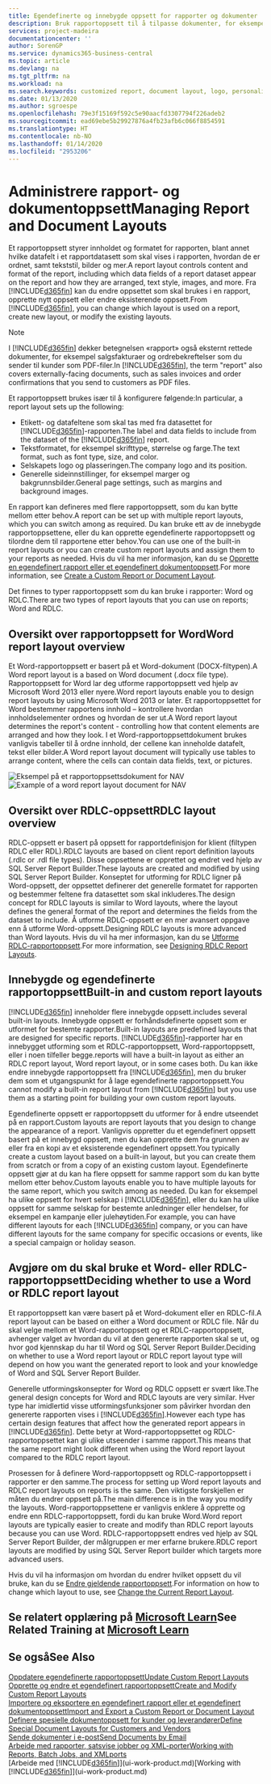 ```yaml
---
title: Egendefinerte og innebygde oppsett for rapporter og dokumenter | Microsoft-dokumentasjon
description: Bruk rapportoppsett til å tilpasse dokumenter, for eksempel tilpasse skriften, logoen eller sideinnstillingene for PDF-filer du sender til kunder.
services: project-madeira
documentationcenter: ''
author: SorenGP
ms.service: dynamics365-business-central
ms.topic: article
ms.devlang: na
ms.tgt_pltfrm: na
ms.workload: na
ms.search.keywords: customized report, document layout, logo, personalize
ms.date: 01/13/2020
ms.author: sgroespe
ms.openlocfilehash: 79e3f15169f592c5e90aacfd3307794f226adeb2
ms.sourcegitcommit: ead69ebe5b29927876a4fb23afb6c066f8854591
ms.translationtype: HT
ms.contentlocale: nb-NO
ms.lasthandoff: 01/14/2020
ms.locfileid: "2953206"
---
```

# <a name="managing-report-and-document-layouts"></a><span data-ttu-id="39736-103">Administrere rapport- og dokumentoppsett</span><span class="sxs-lookup"><span data-stu-id="39736-103">Managing Report and Document Layouts</span></span>
<span data-ttu-id="39736-104">Et rapportoppsett styrer innholdet og formatet for rapporten, blant annet hvilke datafelt i et rapportdatasett som skal vises i rapporten, hvordan de er ordnet, samt tekststil, bilder og mer.</span><span class="sxs-lookup"><span data-stu-id="39736-104">A report layout controls content and format of the report, including which data fields of a report dataset appear on the report and how they are arranged, text style, images, and more.</span></span> <span data-ttu-id="39736-105">Fra [!INCLUDE[d365fin](includes/d365fin_md.md)] kan du endre oppsettet som skal brukes i en rapport, opprette nytt oppsett eller endre eksisterende oppsett.</span><span class="sxs-lookup"><span data-stu-id="39736-105">From [!INCLUDE[d365fin](includes/d365fin_md.md)], you can change which layout is used on a report, create new layout, or modify the existing layouts.</span></span>

> [!NOTE]  
>   <span data-ttu-id="39736-106">I [!INCLUDE[d365fin](includes/d365fin_md.md)] dekker betegnelsen «rapport» også eksternt rettede dokumenter, for eksempel salgsfakturaer og ordrebekreftelser som du sender til kunder som PDF-filer.</span><span class="sxs-lookup"><span data-stu-id="39736-106">In [!INCLUDE[d365fin](includes/d365fin_md.md)], the term "report" also covers externally-facing documents, such as sales invoices and order confirmations that you send to customers as PDF files.</span></span>

<span data-ttu-id="39736-107">Et rapportoppsett brukes især til å konfigurere følgende:</span><span class="sxs-lookup"><span data-stu-id="39736-107">In particular, a report layout sets up the following:</span></span>

* <span data-ttu-id="39736-108">Etikett- og datafeltene som skal tas med fra datasettet for [!INCLUDE[d365fin](includes/d365fin_md.md)]-rapporten.</span><span class="sxs-lookup"><span data-stu-id="39736-108">The label and data fields to include from the dataset of the [!INCLUDE[d365fin](includes/d365fin_md.md)] report.</span></span>
* <span data-ttu-id="39736-109">Tekstformatet, for eksempel skrifttype, størrelse og farge.</span><span class="sxs-lookup"><span data-stu-id="39736-109">The text format, such as font type, size, and color.</span></span>
* <span data-ttu-id="39736-110">Selskapets logo og plasseringen.</span><span class="sxs-lookup"><span data-stu-id="39736-110">The company logo and its position.</span></span>
* <span data-ttu-id="39736-111">Generelle sideinnstillinger, for eksempel marger og bakgrunnsbilder.</span><span class="sxs-lookup"><span data-stu-id="39736-111">General page settings, such as margins and background images.</span></span>

<span data-ttu-id="39736-112">En rapport kan defineres med flere rapportoppsett, som du kan bytte mellom etter behov.</span><span class="sxs-lookup"><span data-stu-id="39736-112">A report can be set up with multiple report layouts, which you can switch among as required.</span></span> <span data-ttu-id="39736-113">Du kan bruke ett av de innebygde rapportoppsettene, eller du kan opprette egendefinerte rapportoppsett og tilordne dem til rapportene etter behov.</span><span class="sxs-lookup"><span data-stu-id="39736-113">You can use one of the built-in report layouts or you can create custom report layouts and assign them to your reports as needed.</span></span> <span data-ttu-id="39736-114">Hvis du vil ha mer informasjon, kan du se [Opprette en egendefinert rapport eller et egendefinert dokumentoppsett](ui-how-create-custom-report-layout.md).</span><span class="sxs-lookup"><span data-stu-id="39736-114">For more information, see [Create a Custom Report or Document Layout](ui-how-create-custom-report-layout.md).</span></span>

<span data-ttu-id="39736-115">Det finnes to typer rapportoppsett som du kan bruke i rapporter: Word og RDLC.</span><span class="sxs-lookup"><span data-stu-id="39736-115">There are two types of report layouts that you can use on reports; Word and RDLC.</span></span>

## <a name="word-report-layout-overview"></a><span data-ttu-id="39736-116">Oversikt over rapportoppsett for Word</span><span class="sxs-lookup"><span data-stu-id="39736-116">Word report layout overview</span></span>
<span data-ttu-id="39736-117">Et Word-rapportoppsett er basert på et Word-dokument (DOCX-filtypen).</span><span class="sxs-lookup"><span data-stu-id="39736-117">A Word report layout is a based on Word document (.docx file type).</span></span> <span data-ttu-id="39736-118">Rapportoppsett for Word lar deg utforme rapportoppsett ved hjelp av Microsoft Word 2013 eller nyere.</span><span class="sxs-lookup"><span data-stu-id="39736-118">Word report layouts enable you to design report layouts by using Microsoft Word 2013 or later.</span></span> <span data-ttu-id="39736-119">Et rapportoppsettet for Word bestemmer rapportens innhold – kontrollere hvordan innholdselementer ordnes og hvordan de ser ut.</span><span class="sxs-lookup"><span data-stu-id="39736-119">A Word report layout determines the report's content - controlling how that content elements are arranged and how they look.</span></span> <span data-ttu-id="39736-120">I et Word-rapportoppsettdokument brukes vanligvis tabeller til å ordne innhold, der cellene kan inneholde datafelt, tekst eller bilder.</span><span class="sxs-lookup"><span data-stu-id="39736-120">A Word report layout document will typically use tables to arrange content, where the cells can contain data fields, text, or pictures.</span></span>

 <span data-ttu-id="39736-121">![Eksempel på et rapportoppsettsdokument for NAV](media/nav_wordreportlayout_edit_in_word_example.png "NAV_WordReportLayout_Edit_In_Word_Example")</span><span class="sxs-lookup"><span data-stu-id="39736-121">![Example of a word report layout document for NAV](media/nav_wordreportlayout_edit_in_word_example.png "NAV_WordReportLayout_Edit_In_Word_Example")</span></span>  

## <a name="rdlc-layout-overview"></a><span data-ttu-id="39736-122">Oversikt over RDLC-oppsett</span><span class="sxs-lookup"><span data-stu-id="39736-122">RDLC layout overview</span></span>
<span data-ttu-id="39736-123">RDLC-oppsett er basert på oppsett for rapportdefinisjon for klient (filtypen RDLC eller RDL).</span><span class="sxs-lookup"><span data-stu-id="39736-123">RDLC layouts are based on client report definition layouts (.rdlc or .rdl file types).</span></span> <span data-ttu-id="39736-124">Disse oppsettene er opprettet og endret ved hjelp av SQL Server Report Builder.</span><span class="sxs-lookup"><span data-stu-id="39736-124">These layouts are created and modified by using SQL Server Report Builder.</span></span> <span data-ttu-id="39736-125">Konseptet for utforming for RDLC ligner på Word-oppsett, der oppsettet definerer det generelle formatet for rapporten og bestemmer feltene fra datasettet som skal inkluderes.</span><span class="sxs-lookup"><span data-stu-id="39736-125">The design concept for RDLC layouts is similar to Word layouts, where the layout defines the general format of the report and determines the fields from the dataset to include.</span></span> <span data-ttu-id="39736-126">Å utforme RDLC-oppsett er en mer avansert oppgave enn å utforme Word-oppsett.</span><span class="sxs-lookup"><span data-stu-id="39736-126">Designing RDLC layouts is more advanced than Word layouts.</span></span> <span data-ttu-id="39736-127">Hvis du vil ha mer informasjon, kan du se [Utforme RDLC-rapportoppsett](/dynamics-nav/Designing-RDLC-Report-Layouts).</span><span class="sxs-lookup"><span data-stu-id="39736-127">For more information, see [Designing RDLC Report Layouts](/dynamics-nav/Designing-RDLC-Report-Layouts).</span></span>

## <a name="built-in-and-custom-report-layouts"></a><span data-ttu-id="39736-128">Innebygde og egendefinerte rapportoppsett</span><span class="sxs-lookup"><span data-stu-id="39736-128">Built-in and custom report layouts</span></span>
[!INCLUDE[d365fin](includes/d365fin_md.md)] <span data-ttu-id="39736-129">inneholder flere innebygde oppsett.</span><span class="sxs-lookup"><span data-stu-id="39736-129">includes several built-in layouts.</span></span> <span data-ttu-id="39736-130">Innebygde oppsett er forhåndsdefinerte oppsett som er utformet for bestemte rapporter.</span><span class="sxs-lookup"><span data-stu-id="39736-130">Built-in layouts are predefined layouts that are designed for specific reports.</span></span> [!INCLUDE[d365fin](includes/d365fin_md.md)]<span data-ttu-id="39736-131">-rapporter har en innebygget utforming som et RDLC-rapportoppsett, Word-rapportoppsett, eller i noen tilfeller begge.</span><span class="sxs-lookup"><span data-stu-id="39736-131">reports will have a built-in layout as either an RDLC report layout, Word report layout, or in some cases both.</span></span> <span data-ttu-id="39736-132">Du kan ikke endre innebygde rapportoppsett fra [!INCLUDE[d365fin](includes/d365fin_md.md)], men du bruker dem som et utgangspunkt for å lage egendefinerte rapportoppsett.</span><span class="sxs-lookup"><span data-stu-id="39736-132">You cannot modify a built-in report layout from [!INCLUDE[d365fin](includes/d365fin_md.md)] but you use them as a starting point for building your own custom report layouts.</span></span>

<span data-ttu-id="39736-133">Egendefinerte oppsett er rapportoppsett du utformer for å endre utseendet på en rapport.</span><span class="sxs-lookup"><span data-stu-id="39736-133">Custom layouts are report layouts that you design to change the appearance of a report.</span></span> <span data-ttu-id="39736-134">Vanligvis oppretter du et egendefinert oppsett basert på et innebygd oppsett, men du kan opprette dem fra grunnen av eller fra en kopi av et eksisterende egendefinert oppsett.</span><span class="sxs-lookup"><span data-stu-id="39736-134">You typically create a custom layout based on a built-in layout, but you can create them from scratch or from a copy of an existing custom layout.</span></span> <span data-ttu-id="39736-135">Egendefinerte oppsett gjør at du kan ha flere oppsett for samme rapport som du kan bytte mellom etter behov.</span><span class="sxs-lookup"><span data-stu-id="39736-135">Custom layouts enable you to have multiple layouts for the same report, which you switch among as needed.</span></span> <span data-ttu-id="39736-136">Du kan for eksempel ha ulike oppsett for hvert selskap i [!INCLUDE[d365fin](includes/d365fin_md.md)], eller du kan ha ulike oppsett for samme selskap for bestemte anledninger eller hendelser, for eksempel en kampanje eller julehøytiden.</span><span class="sxs-lookup"><span data-stu-id="39736-136">For example, you can have different layouts for each [!INCLUDE[d365fin](includes/d365fin_md.md)] company, or you can have different layouts for the same company for specific occasions or events, like a special campaign or holiday season.</span></span>

## <a name="deciding-whether-to-use-a-word-or-rdlc-report-layout"></a><span data-ttu-id="39736-137">Avgjøre om du skal bruke et Word- eller RDLC-rapportoppsett</span><span class="sxs-lookup"><span data-stu-id="39736-137">Deciding whether to use a Word or RDLC report layout</span></span>
<span data-ttu-id="39736-138">Et rapportoppsett kan være basert på et Word-dokument eller en RDLC-fil.</span><span class="sxs-lookup"><span data-stu-id="39736-138">A report layout can be based on either a Word document or RDLC file.</span></span> <span data-ttu-id="39736-139">Når du skal velge mellom et Word-rapportoppsett og et RDLC-rapportoppsett, avhenger valget av hvordan du vil at den genererte rapporten skal se ut, og hvor god kjennskap du har til Word og SQL Server Report Builder.</span><span class="sxs-lookup"><span data-stu-id="39736-139">Deciding on whether to use a Word report layout or RDLC report layout type will depend on how you want the generated report to look and your knowledge of Word and SQL Server Report Builder.</span></span>

<span data-ttu-id="39736-140">Generelle utformingskonsepter for Word og RDLC oppsett er svært like.</span><span class="sxs-lookup"><span data-stu-id="39736-140">The general design concepts for Word and RDLC layouts are very similar.</span></span> <span data-ttu-id="39736-141">Hver type har imidlertid visse utformingsfunksjoner som påvirker hvordan den genererte rapporten vises i [!INCLUDE[d365fin](includes/d365fin_md.md)].</span><span class="sxs-lookup"><span data-stu-id="39736-141">However each type has certain design features that affect how the generated report appears in [!INCLUDE[d365fin](includes/d365fin_md.md)].</span></span> <span data-ttu-id="39736-142">Dette betyr at Word-rapportoppsettet og RDLC-rapportoppsettet kan gi ulike utseender i samme rapport.</span><span class="sxs-lookup"><span data-stu-id="39736-142">This means that the same report might look different when using the Word report layout compared to the RDLC report layout.</span></span>

<span data-ttu-id="39736-143">Prosessen for å definere Word-rapportoppsett og RDLC-rapportoppsett i rapporter er den samme.</span><span class="sxs-lookup"><span data-stu-id="39736-143">The process for setting up Word report layouts and RDLC report layouts on reports is the same.</span></span> <span data-ttu-id="39736-144">Den viktigste forskjellen er måten du endrer oppsett på.</span><span class="sxs-lookup"><span data-stu-id="39736-144">The main difference is in the way you modify the layouts.</span></span> <span data-ttu-id="39736-145">Word-rapportoppsettene er vanligvis enklere å opprette og endre enn RDLC-rapportoppsett, fordi du kan bruke Word.</span><span class="sxs-lookup"><span data-stu-id="39736-145">Word report layouts are typically easier to create and modify than RDLC report layouts because you can use Word.</span></span> <span data-ttu-id="39736-146">RDLC-rapportoppsett endres ved hjelp av SQL Server Report Builder, der målgruppen er mer erfarne brukere.</span><span class="sxs-lookup"><span data-stu-id="39736-146">RDLC report layouts are modified by using SQL Server Report builder which targets more advanced users.</span></span>

<span data-ttu-id="39736-147">Hvis du vil ha informasjon om hvordan du endrer hvilket oppsett du vil bruke, kan du se [Endre gjeldende rapportoppsett](ui-how-change-layout-currently-used-report.md).</span><span class="sxs-lookup"><span data-stu-id="39736-147">For information on how to change which layout to use, see [Change the Current Report Layout](ui-how-change-layout-currently-used-report.md).</span></span>

## <a name="see-related-training-at-microsoft-learnlearnmoduleschange-documents-dynamics-365-business-centralindex"></a><span data-ttu-id="39736-148">Se relatert opplæring på [Microsoft Learn](/learn/modules/change-documents-dynamics-365-business-central/index)</span><span class="sxs-lookup"><span data-stu-id="39736-148">See Related Training at [Microsoft Learn](/learn/modules/change-documents-dynamics-365-business-central/index)</span></span>

## <a name="see-also"></a><span data-ttu-id="39736-149">Se også</span><span class="sxs-lookup"><span data-stu-id="39736-149">See Also</span></span>
[<span data-ttu-id="39736-150">Oppdatere egendefinerte rapportoppsett</span><span class="sxs-lookup"><span data-stu-id="39736-150">Update Custom Report Layouts</span></span>](ui-update-report-layouts.md)  
[<span data-ttu-id="39736-151">Opprette og endre et egendefinert rapportoppsett</span><span class="sxs-lookup"><span data-stu-id="39736-151">Create and Modify Custom Report Layouts</span></span>](ui-how-create-custom-report-layout.md)  
[<span data-ttu-id="39736-152">Importere og eksportere en egendefinert rapport eller et egendefinert dokumentoppsett</span><span class="sxs-lookup"><span data-stu-id="39736-152">Import and Export a Custom Report or Document Layout</span></span>](ui-how-import-and-export-report-layout.md)  
[<span data-ttu-id="39736-153">Definere spesielle dokumentoppsett for kunder og leverandører</span><span class="sxs-lookup"><span data-stu-id="39736-153">Define Special Document Layouts for Customers and Vendors</span></span>](ui-define-customer-vendor-document-layouts.md)  
[<span data-ttu-id="39736-154">Sende dokumenter i e-post</span><span class="sxs-lookup"><span data-stu-id="39736-154">Send Documents by Email</span></span>](ui-how-send-documents-email.md)  
[<span data-ttu-id="39736-155">Arbeide med rapporter, satsvise jobber og XML-porter</span><span class="sxs-lookup"><span data-stu-id="39736-155">Working with Reports, Batch Jobs, and XMLports</span></span>](ui-work-report.md)  
<span data-ttu-id="39736-156">[Arbeide med [!INCLUDE[d365fin](includes/d365fin_md.md)]](ui-work-product.md)</span><span class="sxs-lookup"><span data-stu-id="39736-156">[Working with [!INCLUDE[d365fin](includes/d365fin_md.md)]](ui-work-product.md)</span></span>  
